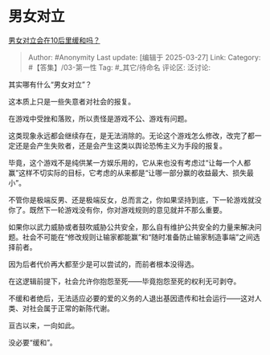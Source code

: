 # 男女对立
[男女对立会在10后里缓和吗？](https://www.zhihu.com/question/14638423446/answer/1888544905451795936)

> Author: #Anonymity
> Last update: [编辑于 2025-03-27]
> Link:
> Category: #【答集】/03-第一性 
> Tag: #_其它/待命名 
> 评论区:
> 泛讨论:

其实哪有什么“男女对立”？

这本质上只是一些失意者对社会的报复。

在游戏中受挫和落败，所以责怪是游戏不公、游戏有问题。

这类现象永远都会继续存在，是无法消除的。无论这个游戏怎么修改，改完了都一定还是会产生失败者，还是会产生这类以舆论恐怖主义为手段的报复。

毕竟，这个游戏不是纯供某一方娱乐用的，它从来也没有考虑过“让每一个人都赢”这样不切实际的目标，它考虑的从来都是“让哪一部分赢的收益最大、损失最小”。

不管你是极端反男、还是极端反女，总而言之，你如果坚持到底，下一轮游戏就没你了。既然下一轮游戏没有你，你对游戏规则的意见就并不那么重要。

如果你以武力威胁或者鼓吹威胁公共安全，那么自有维护公共安全的力量来解决问题。社会不可能在“修改规则让输家都能赢”和“随时准备防止输家制造事端”之间选择前者。

因为后者代价再大都至少是可以尝试的，而前者根本没得选。

在这逻辑前提下，社会允许你抱怨至死——毕竟抱怨至死的权利无可剥夺。

不缓和者绝后，无法适应必要的爱的义务的人退出基因遗传和社会运行——这对人类、对社会属于正常的新陈代谢。

亘古以来，一向如此。

没必要“缓和”。
